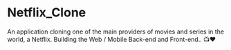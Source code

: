 # Netflix_Clone
An application cloning one of the main providers of movies and series in the world, a Netflix. Building the Web / Mobile Back-end and Front-end.. 📺❤
